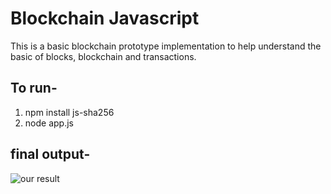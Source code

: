 # Blockchain Javascript
This is a basic blockchain prototype implementation to help understand the basic of blocks, blockchain and transactions.


## To run-
1. npm install js-sha256
2. node app.js


## final output-

<img src="https://github.com/rahul2412/BlockchainJavascript/blob/master/Capture.PNG" alt="our result"/>
